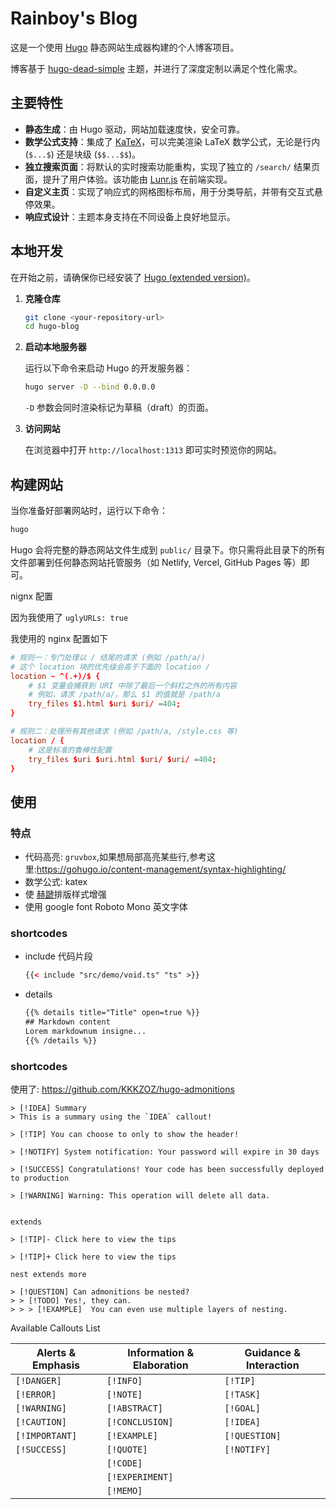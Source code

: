 # Rainboy's Blog

这是一个使用 [Hugo](https://gohugo.io/) 静态网站生成器构建的个人博客项目。

博客基于 [hugo-dead-simple](https://github.com/barklan/hugo-dead-simple) 主题，并进行了深度定制以满足个性化需求。

## 主要特性

- **静态生成**：由 Hugo 驱动，网站加载速度快，安全可靠。
- **数学公式支持**：集成了 [KaTeX](https://katex.org/)，可以完美渲染 LaTeX 数学公式，无论是行内 (`$...$`) 还是块级 (`$$...$$`)。
- **独立搜索页面**：将默认的实时搜索功能重构，实现了独立的 `/search/` 结果页面，提升了用户体验。该功能由 [Lunr.js](https://lunrjs.com/) 在前端实现。
- **自定义主页**：实现了响应式的网格图标布局，用于分类导航，并带有交互式悬停效果。
- **响应式设计**：主题本身支持在不同设备上良好地显示。

## 本地开发

在开始之前，请确保你已经安装了 [Hugo (extended version)](https://gohugo.io/installation/)。

1.  **克隆仓库**

    ```bash
    git clone <your-repository-url>
    cd hugo-blog
    ```

2.  **启动本地服务器**

    运行以下命令来启动 Hugo 的开发服务器：

    ```bash
    hugo server -D --bind 0.0.0.0
    ```

    `-D` 参数会同时渲染标记为草稿（draft）的页面。

3.  **访问网站**

    在浏览器中打开 `http://localhost:1313` 即可实时预览你的网站。

## 构建网站

当你准备好部署网站时，运行以下命令：

```bash
hugo
```

Hugo 会将完整的静态网站文件生成到 `public/` 目录下。你只需将此目录下的所有文件部署到任何静态网站托管服务（如 Netlify, Vercel, GitHub Pages 等）即可。

nignx 配置

因为我使用了 `uglyURLs: true`

我使用的 nginx 配置如下

```conf
# 规则一：专门处理以 / 结尾的请求 (例如 /path/a/)
# 这个 location 块的优先级会高于下面的 location /
location ~ ^(.+)/$ {
    # $1 变量会捕获到 URI 中除了最后一个斜杠之外的所有内容
    # 例如，请求 /path/a/，那么 $1 的值就是 /path/a
    try_files $1.html $uri $uri/ =404;
}

# 规则二：处理所有其他请求 (例如 /path/a, /style.css 等)
location / {
    # 这是标准的鲁棒性配置
    try_files $uri $uri.html $uri/ $uri/ =404;
}
```

## 使用

### 特点

- 代码高亮: `gruvbox`,如果想局部高亮某些行,参考这里:https://gohugo.io/content-management/syntax-highlighting/
- 数学公式: katex
- 使 [赫蹏](https://github.com/sivan/heti)排版样式增强
- 使用 google font Roboto Mono 英文字体


### shortcodes

- include 代码片段
    ```html
    {{< include "src/demo/void.ts" "ts" >}}
    ```
- details
    ```html
    {{% details title="Title" open=true %}}
    ## Markdown content
    Lorem markdownum insigne...
    {{% /details %}}
    ```
### shortcodes

使用了: https://github.com/KKKZOZ/hugo-admonitions

```
> [!IDEA] Summary
> This is a summary using the `IDEA` callout!

> [!TIP] You can choose to only to show the header!

> [!NOTIFY] System notification: Your password will expire in 30 days

> [!SUCCESS] Congratulations! Your code has been successfully deployed to production

> [!WARNING] Warning: This operation will delete all data. 


extends

> [!TIP]- Click here to view the tips

> [!TIP]+ Click here to view the tips

nest extends more

> [!QUESTION] Can admonitions be nested?
> > [!TODO] Yes!, they can.
> > > [!EXAMPLE]  You can even use multiple layers of nesting.

```

Available Callouts List

| Alerts & Emphasis | Information & Elaboration | Guidance & Interaction |
|-------------------|---------------------------|------------------------|
| `[!DANGER]`       | `[!INFO]`                 | `[!TIP]`               |
| `[!ERROR]`        | `[!NOTE]`                 | `[!TASK]`              |
| `[!WARNING]`      | `[!ABSTRACT]`             | `[!GOAL]`              |
| `[!CAUTION]`      | `[!CONCLUSION]`           | `[!IDEA]`              |
| `[!IMPORTANT]`    | `[!EXAMPLE]`              | `[!QUESTION]`          |
| `[!SUCCESS]`      | `[!QUOTE]`                | `[!NOTIFY]`            |
|                   | `[!CODE]`                 |                        |
|                   | `[!EXPERIMENT]`           |                        |
|                   | `[!MEMO]`                 |                        |
